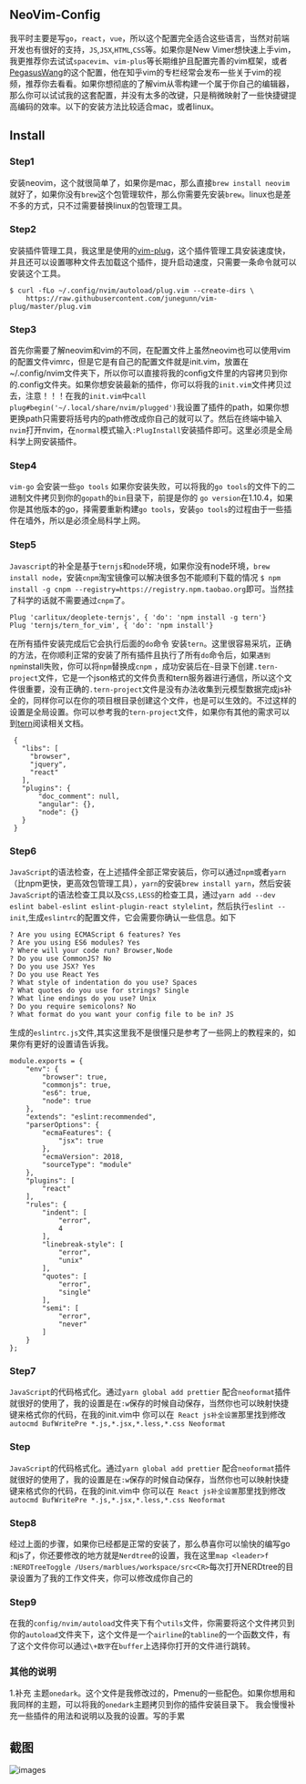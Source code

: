 ## NeoVim-Config 
我平时主要是写`go`，`react`，`vue`，所以这个配置完全适合这些语言，当然对前端开发也有很好的支持，`JS`,`JSX`,`HTML`,`CSS`等。如果你是New Vimer想快速上手vim，我更推荐你去试试`spacevim`、`vim-plus`等长期维护且配置完善的vim框架，或者[PegasusWang](https://github.com/PegasusWang/vim-config)的这个配置，他在知乎vim的专栏经常会发布一些关于vim的视频，推荐你去看看。如果你想彻底的了解vim从零构建一个属于你自己的编辑器，那么你可以试试我的这套配置，并没有太多的改键，只是稍微映射了一些快捷键提高编码的效率。以下的安装方法比较适合mac，或者linux。

## Install
### Step1
安装neovim，这个就很简单了，如果你是mac，那么直接`brew install neovim`就好了，如果你没有`brew`这个包管理软件，那么你需要先安装`brew`。linux也是差不多的方式，只不过需要替换linux的包管理工具。
### Step2
安装插件管理工具，我这里是使用的[vim-plug](https://github.com/junegunn/vim-plug)，这个插件管理工具安装速度快，并且还可以设置哪种文件去加载这个插件，提升启动速度，只需要一条命令就可以安装这个工具。
```
$ curl -fLo ~/.config/nvim/autoload/plug.vim --create-dirs \
    https://raw.githubusercontent.com/junegunn/vim-plug/master/plug.vim
```
### Step3
首先你需要了解neovim和vim的不同，在配置文件上虽然neovim也可以使用vim的配置文件vimrc，但是它是有自己的配置文件就是init.vim，放置在~/.config/nvim文件夹下，所以你可以直接将我的config文件里的内容拷贝到你的.config文件夹。如果你想安装最新的插件，你可以将我的`init.vim`文件拷贝过去，注意！！！在我的`init.vim`中`call plug#begin('~/.local/share/nvim/plugged')`我设置了插件的path，如果你想更换path只需要将括号内的path修改成你自己的就可以了。然后在终端中输入`nvim`打开nvim，在`normal`模式输入`:PlugInstall`安装插件即可。这里必须是全局科学上网安装插件。
### Step4
`vim-go` 会安装一些`go tools` 如果你安装失败，可以将我的`go tools`的文件下的二进制文件拷贝到你的`gopath`的`bin`目录下，前提是你的 `go version`在1.10.4，如果你是其他版本的go，择需要重新构建`go tools`，安装`go tools`的过程由于一些插件在墙外，所以是必须全局科学上网。
### Step5
`Javascript`的补全是基于`ternjs`和`node`环境，如果你没有node环境，`brew install node`，安装`cnpm`淘宝镜像可以解决很多包不能顺利下载的情况
`$ npm install -g cnpm --registry=https://registry.npm.taobao.org`即可。当然挂了科学的话就不需要通过`cnpm`了。
```
Plug 'carlitux/deoplete-ternjs', { 'do': 'npm install -g tern'}
Plug 'ternjs/tern_for_vim', { 'do': 'npm install'}
```
在所有插件安装完成后它会执行后面的`do`命令 安装`tern`。这里很容易采坑，正确的方法，在你顺利正常的安装了所有插件且执行了所有`do`命令后，如果`遇到npm`install失败，你可以将`npm`替换成`cnpm` ，成功安装后在`~`目录下创建`.tern-project`文件，它是一个json格式的文件负责和tern服务器进行通信，所以这个文件很重要，没有正确的`.tern-project`文件是没有办法收集到元模型数据完成js补全的，同样你可以在你的项目根目录创建这个文件，也是可以生效的。不过这样的设置是全局设置。你可以参考我的`tern-project`文件，如果你有其他的需求可以到[tern](http://ternjs.net/)阅读相关文档。
```
 {
   "libs": [
     "browser",
     "jquery",
     "react"
   ],
   "plugins": {
       "doc_comment": null,
       "angular": {},
       "node": {}
   }
 }
```
### Step6
`JavaScript`的语法检查，在上述插件全部正常安装后，你可以通过`npm`或者`yarn`（比npm更快，更高效包管理工具），`yarn`的安装`brew install yarn`，然后安装`JavaScript`的语法检查工具以及`CSS,LESS`的检查工具，通过`yarn add --dev eslint babel-eslint eslint-plugin-react stylelint`，然后执行`eslint --init`,生成`eslintrc`的配置文件，它会需要你确认一些信息。如下
```
? Are you using ECMAScript 6 features? Yes
? Are you using ES6 modules? Yes
? Where will your code run? Browser,Node
? Do you use CommonJS? No
? Do you use JSX? Yes
? Do you use React Yes
? What style of indentation do you use? Spaces
? What quotes do you use for strings? Single
? What line endings do you use? Unix
? Do you require semicolons? No
? What format do you want your config file to be in? JS
```
生成的`eslintrc.js`文件,其实这里我不是很懂只是参考了一些网上的教程来的，如果你有更好的设置请告诉我。
```
module.exports = {
    "env": {
        "browser": true,
        "commonjs": true,
        "es6": true,
        "node": true
    },
    "extends": "eslint:recommended",
    "parserOptions": {
        "ecmaFeatures": {
            "jsx": true
        },
        "ecmaVersion": 2018,
        "sourceType": "module"
    },
    "plugins": [
        "react"
    ],
    "rules": {
        "indent": [
            "error",
            4
        ],
        "linebreak-style": [
            "error",
            "unix"
        ],
        "quotes": [
            "error",
            "single"
        ],
        "semi": [
            "error",
            "never"
        ]
    }
};
```
### Step7
`JavaScript`的代码格式化。通过`yarn global add prettier` 配合`neoformat`插件就很好的使用了，我的设置是在`:w`保存的时候自动保存，当然你也可以映射快捷键来格式你的代码，在我的init.vim中 你可以在` React js补全设置`那里找到修改`autocmd BufWritePre *.js,*.jsx,*.less,*.css Neoformat`
### Step
`JavaScript`的代码格式化。通过`yarn global add prettier` 配合`neoformat`插件就很好的使用了，我的设置是在`:w`保存的时候自动保存，当然你也可以映射快捷键来格式你的代码，在我的init.vim中 你可以在` React js补全设置`那里找到修改`autocmd BufWritePre *.js,*.jsx,*.less,*.css Neoformat`
### Step8
经过上面的步骤，如果你已经都是正常的安装了，那么恭喜你可以愉快的编写go和js了，你还要修改的地方就是`Nerdtree`的设置，我在这里`map <leader>f :NERDTreeToggle /Users/marblues/workspace/src<CR>`每次打开NERDtree的目录设置为了我的工作文件夹，你可以修改成你自己的
### Step9
在我的`config/nvim/autoload`文件夹下有个`utils`文件，你需要将这个文件拷贝到你的`autoload`文件夹下，这个文件是一个`airline`的`tabline`的一个函数文件，有了这个文件你可以通过`\+数字`在`buffer`上选择你打开的文件进行跳转。
### 其他的说明
   1.补充  主题`onedark`。这个文件是我修改过的，Pmenu的一些配色。如果你想用和我同样的主题，可以将我的`onedark`主题拷贝到你的插件安装目录下。
我会慢慢补充一些插件的用法和说明以及我的设置。写的手累
## 截图

![images](https://github.com/Marlboro-go/Neovim-for-go/blob/master/screenshot/sceenshot.gif)

